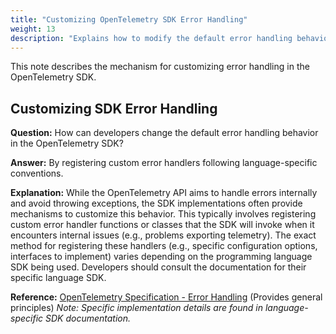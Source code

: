 ```yaml
---
title: "Customizing OpenTelemetry SDK Error Handling"
weight: 13
description: "Explains how to modify the default error handling behavior within the OpenTelemetry SDK."
---
```


This note describes the mechanism for customizing error handling in the OpenTelemetry SDK.

## Customizing SDK Error Handling

**Question:**
How can developers change the default error handling behavior in the OpenTelemetry SDK?

**Answer:**
By registering custom error handlers following language-specific conventions.

**Explanation:**
While the OpenTelemetry API aims to handle errors internally and avoid throwing exceptions, the SDK implementations often provide mechanisms to customize this behavior. This typically involves registering custom error handler functions or classes that the SDK will invoke when it encounters internal issues (e.g., problems exporting telemetry). The exact method for registering these handlers (e.g., specific configuration options, interfaces to implement) varies depending on the programming language SDK being used. Developers should consult the documentation for their specific language SDK.

**Reference:**
[OpenTelemetry Specification - Error Handling](https://opentelemetry.io/docs/specs/otel/error-handling/) (Provides general principles)
*Note: Specific implementation details are found in language-specific SDK documentation.*
